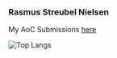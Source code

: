 ### Rasmus Streubel Nielsen
My AoC Submissions [here](https://github.com/R03SMUS/AoC)

![Top Langs](https://github-readme-stats.vercel.app/api/top-langs/?username=R03SMUS&layout=compact)
